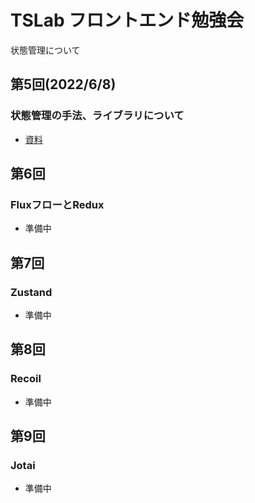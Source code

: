 # TSLab フロントエンド勉強会
状態管理について

## 第5回(2022/6/8)
### 状態管理の手法、ライブラリについて
- [資料](https://github.com/shogo4131/react-state-management/blob/main/doc/%E7%AC%AC5%E5%9B%9E%E7%8A%B6%E6%85%8B%E7%AE%A1%E7%90%86%E3%81%AB%E3%81%A4%E3%81%84%E3%81%A6/doc.md)

## 第6回
### FluxフローとRedux
- 準備中

## 第7回
### Zustand
- 準備中

## 第8回
### Recoil
- 準備中

## 第9回
### Jotai
- 準備中
